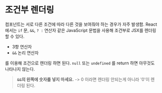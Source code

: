# 조건부 렌더링

컴포넌트는 서로 다른 조건에 따라 다른 것을 보여줘야 하는 경우가 자주 발생함. React에서는 `if` 문, `&&`, `? :` 연산자 같은 JavaScript 문법을 사용해 조건부로 JSX를 렌더링할 수 있다.

- 3항 연산자
- `&&` 논리 연산자

를 이용해 조건으로 렌더링 하면 된다. `null` 또는 `undefined` 를 return 하면 아무것도 나타나지 않는다.

> **`&&`의 왼쪽에 숫자를 넣지 마세요.** -> 0 이라면 렌더링 안되는게 아니라 '0'이 렌더링 된다.